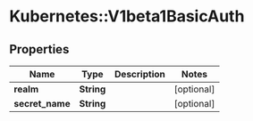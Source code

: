 # Kubernetes::V1beta1BasicAuth

## Properties
Name | Type | Description | Notes
------------ | ------------- | ------------- | -------------
**realm** | **String** |  | [optional] 
**secret_name** | **String** |  | [optional] 


